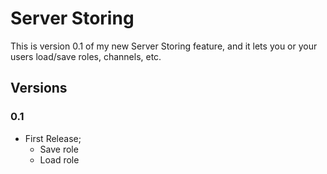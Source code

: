 # Server Storing

This is version 0.1 of my new Server Storing feature, and it lets you or your users load/save roles, channels, etc.

## Versions

### 0.1
- First Release;
   - Save role
   - Load role
